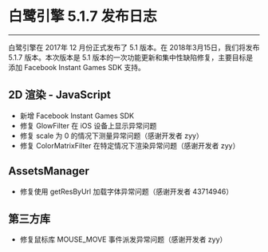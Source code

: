 # 白鹭引擎 5.1.7 发布日志


---


白鹭引擎在 2017年 12 月份正式发布了 5.1 版本。在 2018年3月15日，我们将发布 5.1.7 版本。本次版本是 5.1 版本的一次功能更新和集中性缺陷修复，主要目标是添加 Facebook Instant Games SDK 支持。



## 2D 渲染 - JavaScript 

* 新增 Facebook Instant Games SDK
* 修复 GlowFilter 在 iOS 设备上显示异常问题
* 修复 scale 为 0 的情况下测量异常问题（感谢开发者 zyy）
* 修复 ColorMatrixFilter 在特定情况下渲染异常问题（感谢开发者 zyy）

## AssetsManager
* 修复使用 getResByUrl 加载字体异常问题（感谢开发者 43714946）

## 第三方库
* 修复鼠标库 MOUSE_MOVE 事件派发异常问题（感谢开发者 zyy）


